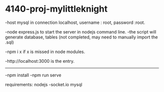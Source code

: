 # 4140-proj-mylittleknight

-host mysql in connection localhost, username : root, password :root.

-node express.js to start the server in nodejs command line.
-the script will generate database, tables (not completed, may need to manually import the .sql)

-npm i x  if x is missed in node modules.

-http://localhost:3000 is the entry.

--------------------------------------------------------------------------------------
-npm install
-npm run serve







requirements:
nodejs
  -socket.io
mysql
